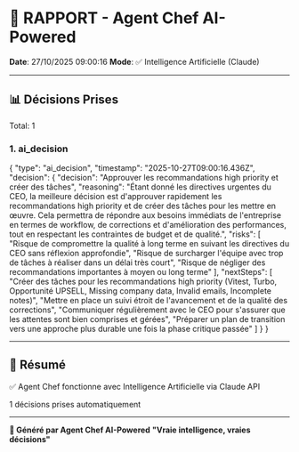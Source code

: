# 🤖 RAPPORT - Agent Chef AI-Powered

**Date**: 27/10/2025 09:00:16
**Mode**: ✅ Intelligence Artificielle (Claude)

---

## 📊 Décisions Prises

Total: 1


### 1. ai_decision

{
  "type": "ai_decision",
  "timestamp": "2025-10-27T09:00:16.436Z",
  "decision": {
    "decision": "Approuver les recommandations high priority et créer des tâches",
    "reasoning": "Étant donné les directives urgentes du CEO, la meilleure décision est d'approuver rapidement les recommandations high priority et de créer des tâches pour les mettre en œuvre. Cela permettra de répondre aux besoins immédiats de l'entreprise en termes de workflow, de corrections et d'amélioration des performances, tout en respectant les contraintes de budget et de qualité.",
    "risks": [
      "Risque de compromettre la qualité à long terme en suivant les directives du CEO sans réflexion approfondie",
      "Risque de surcharger l'équipe avec trop de tâches à réaliser dans un délai très court",
      "Risque de négliger des recommandations importantes à moyen ou long terme"
    ],
    "nextSteps": [
      "Créer des tâches pour les recommandations high priority (Vitest, Turbo, Opportunité UPSELL, Missing company data, Invalid emails, Incomplete notes)",
      "Mettre en place un suivi étroit de l'avancement et de la qualité des corrections",
      "Communiquer régulièrement avec le CEO pour s'assurer que les attentes sont bien comprises et gérées",
      "Préparer un plan de transition vers une approche plus durable une fois la phase critique passée"
    ]
  }
}


---

## 🎯 Résumé

✅ Agent Chef fonctionne avec Intelligence Artificielle via Claude API

1 décisions prises automatiquement

---

**🤖 Généré par Agent Chef AI-Powered**
**"Vraie intelligence, vraies décisions"**
